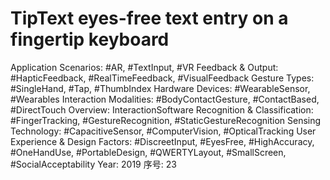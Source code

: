 # TipText eyes-free text entry on a fingertip keyboard

Application Scenarios: #AR, #TextInput, #VR
Feedback & Output: #HapticFeedback, #RealTimeFeedback, #VisualFeedback
Gesture Types: #SingleHand, #Tap, #ThumbIndex
Hardware Devices: #WearableSensor, #Wearables
Interaction Modalities: #BodyContactGesture, #ContactBased, #DirectTouch
Overview: InteractionSoftware
Recognition & Classification: #FingerTracking, #GestureRecognition, #StaticGestureRecognition
Sensing Technology: #CapacitiveSensor, #ComputerVision, #OpticalTracking
User Experience & Design Factors: #DiscreetInput, #EyesFree, #HighAccuracy, #OneHandUse, #PortableDesign, #QWERTYLayout, #SmallScreen, #SocialAcceptability
Year: 2019
序号: 23